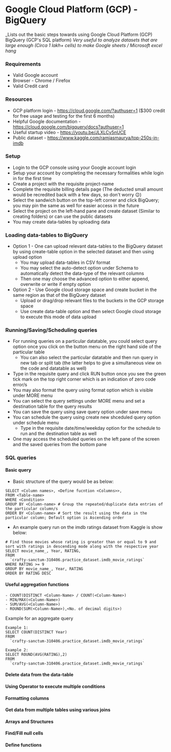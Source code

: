 # Google Cloud Platform (GCP) - BigQuery
_Lists out the basic steps towards using Google Cloud Platform (GCP) BigQuery (GCP's SQL platform)
_Very useful to analyze datasets that are large enough (Circa 1 lakh+ cells) to make Google sheets / Microsoft excel hang_

### Requirements
* Valid Google account
* Browser - Chrome / Firefox
* Valid Credit card

### Resources
- GCP platform login - https://cloud.google.com/?authuser=1 ($300 credit for free usage and testing for the first 6 months)
- Helpful Google documentation - https://cloud.google.com/bigquery/docs?authuser=1
- Useful startup video - https://youtu.be/JLXLCv5nUCE
- Public dataset - https://www.kaggle.com/ramjasmaurya/top-250s-in-imdb

### Setup
- Login to the GCP console using your Google account login
- Setup your account by completing the necessary formalities while login in for the first time
- Create a project with the requisite project-name 
- Complete the requisite billing details page (The deducted small amount would be recredited back with a few days, so don't worry :wink:)
- Select the sandwich button on the top-left corner and click BigQuery; you may pin the same as well for easier access in the future
- Select the project on the left-hand pane and create dataset (Similar to creating folders) or can use the public datasets
- You may create data-tables by uploading data 

### Loading data-tables to BigQuery
- Option 1 - One can upload relevant data-tables to the BigQuery dataset by using create-table option in the selected dataset and then using upload option
  - You may upload data-tables in CSV format
  - You may select the auto-detect option under Schema to automatically detect the data-type of the relevant columns
  - Then one may choose the advanced option to either append, overwrite or write if empty option
- Option 2 - Use Google cloud storage space and create bucket in the same region as that of the BigQuery dataset
  - Upload or drag/drop relevant files to the buckets in the GCP storage space
  - Use create data-table option and then select Google cloud storage to execute this mode of data upload

### Running/Saving/Scheduling queries
- For running queries on a particular datatable, you could select query option once you click on the button menu on the right hand side of the particular table
  - You can also select the particular datatable and then run query in new tab or split tab (the latter helps to give a simultaneous view on the code and datatable as well)
- Type in the requisite query and click RUN button once you see the green tick mark on the top right corner which is an indication of zero code error/s
- You may also format the query using format option which is visible under MORE menu
- You can select the query settings under MORE menu and set a destination table for the query results
- You can save the query using save query option under save menu
- You can schedule the query using create new shceduled query option under schedule menu
  - Type in the requisite date/time/weekday option for the schedule to run and the destination table as well
- One may access the scheduled queries on the left pane of the screen and the saved queries from the bottom pane

### SQL queries
#### Basic query
- Basic structure of the query would be as below:
```
SELECT <Column names>, <Define fucntion <Columns>>,
FROM <Table-name>
WHERE <Condition>
GROUP BY <Column-name> # Group the repeated/duplicate data entries of the particular column/s
ORDER BY <Column-name> # Sort the result using the data in the particular column; Default option is Ascending order
```
- An example query run on the imdb ratings dataset from Kaggle is show below:
```
# Find those movies whose rating is greater than or equal to 9 and sort with ratings in descending mode along with the respective year
SELECT movie_name_, Year, RATING,
FROM
  `crafty-sanctum-310406.practice_dataset.imdb_movie_ratings`
WHERE RATING >= 9
GROUP BY movie_name_, Year, RATING
ORDER BY RATING DESC 
```
#### Useful aggregation functions
```
- COUNT(DISTINCT <Column-Name> / COUNT(<Column-Name>)
- MIN/MAX(<Column-Name>)
- SUM/AVG(<Column-Name>)
- ROUND(SUM(<Column-Name>),<No. of decimal digits>)
```
Example for an aggregate query
```
Example 1:
SELECT COUNT(DISTINCT Year)
FROM
  `crafty-sanctum-310406.practice_dataset.imdb_movie_ratings`

Example 2:
SELECT ROUND(AVG(RATING),2)
FROM
  `crafty-sanctum-310406.practice_dataset.imdb_movie_ratings`
```
#### Delete data from the data-table
#### Using Operator to execute multiple conditions
#### Formatting columns
#### Get data from multiple tables using various joins
#### Arrays and Structures
#### Find/Fill null cells
#### Define functions
